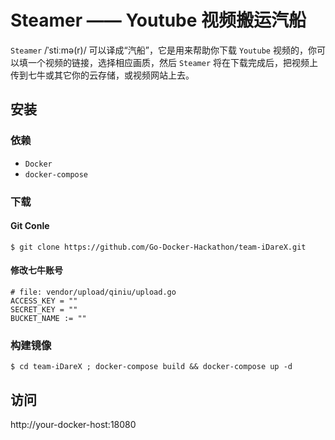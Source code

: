 # Steamer —— Youtube 视频搬运汽船

`Steamer` /ˈstiːmə(r)/ 可以译成“汽船”，它是用来帮助你下载 `Youtube` 视频的，你可以填一个视频的链接，选择相应画质，然后 `Steamer` 将在下载完成后，把视频上传到七牛或其它你的云存储，或视频网站上去。

## 安装

### 依赖

- `Docker`
- `docker-compose`

### 下载

#### Git Conle 

```
$ git clone https://github.com/Go-Docker-Hackathon/team-iDareX.git
```

#### 修改七牛账号

```
# file: vendor/upload/qiniu/upload.go
ACCESS_KEY = ""
SECRET_KEY = ""
BUCKET_NAME := ""
```

### 构建镜像

```
$ cd team-iDareX ; docker-compose build && docker-compose up -d
```

## 访问

http://your-docker-host:18080